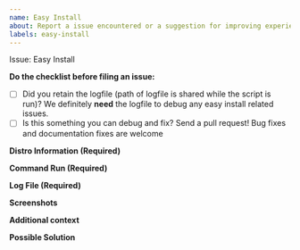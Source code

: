 ```yaml
---
name: Easy Install
about: Report a issue encountered or a suggestion for improving experience while using easy install to setup a "Bench + Frappe + ERPNext" environment
labels: easy-install
---
```


Issue: Easy Install

**Do the checklist before filing an issue:**
 - [ ] Did you retain the logfile (path of logfile is shared while the script is run)? We definitely **need** the logfile to debug any easy install related issues.
 - [ ] Is this something you can debug and fix? Send a pull request! Bug fixes and documentation fixes are welcome

**Distro Information (Required)**
<!--
Paste the contents of
1. uname -a
2. cat /etc/*-release
-->

**Command Run (Required)**
<!--
Knowing what was the exact command run ie which flags were used will help us narrow down the exact cause for the failure and put in a fix soon
-->

**Log File (Required)**
<!--
Upload the logfile and share the link for the same or just paste it directly (hopefully the last 50 lines should do)
-->

**Screenshots**
<!--
Optional: Screenshot of the runtime of the script
-->

**Additional context**
<!--
We need all the information we can get our hands on
-->

**Possible Solution**
<!--
Any idea what might be causing the issue. Or if you have a proposed solution to the problem?
-->
